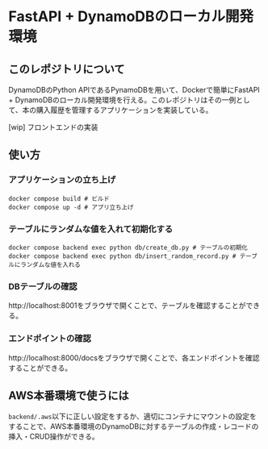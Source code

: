 # FastAPI + DynamoDBのローカル開発環境

## このレポジトリについて

DynamoDBのPython APIであるPynamoDBを用いて、Dockerで簡単にFastAPI + DynamoDBのローカル開発環境を行える。このレポジトリはその一例として、本の購入履歴を管理するアプリケーションを実装している。

[wip] フロントエンドの実装

## 使い方

### アプリケーションの立ち上げ

```
docker compose build # ビルド
docker compose up -d # アプリ立ち上げ
```

### テーブルにランダムな値を入れて初期化する

```
docker compose backend exec python db/create_db.py # テーブルの初期化
docker compose backend exec python db/insert_random_record.py # テーブルにランダムな値を入れる
```

### DBテーブルの確認

http://localhost:8001をブラウザで開くことで、テーブルを確認することができる。


### エンドポイントの確認

http://localhost:8000/docsをブラウザで開くことで、各エンドポイントを確認することができる。


## AWS本番環境で使うには

`backend/.aws`以下に正しい設定をするか、適切にコンテナにマウントの設定をすることで、AWS本番環境のDynamoDBに対するテーブルの作成・レコードの挿入・CRUD操作ができる。